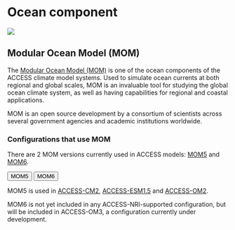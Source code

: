 #  Ocean component 

<img src = "/assets/component-logos/component-maps/ocean-component-map.png" class="img-contain white-background with-border with-padding intro-img"></img>

## Modular Ocean Model (MOM)
The <a href="https://mom-ocean.github.io/" target="_blank">Modular Ocean Model (MOM)</a> is one of the ocean components of the ACCESS climate model systems. Used to simulate ocean currents at both regional and global scales, MOM is an invaluable tool for studying the global ocean climate system, as well as having capabilities for regional and coastal applications. 

MOM is an open source development by a consortium of scientists across several government agencies and academic institutions worldwide. 

### Configurations that use MOM
There are 2 MOM versions currently used in ACCESS models: <a href="https://github.com/mom-ocean/MOM5" target="_blank">MOM5</a> and <a href="https://github.com/mom-ocean/MOM6" target="_blank">MOM6</a>.
<!-- Tab labels -->
<div class="tabLabels" label="MOM-versions">
    <button id="mom5">MOM5</button>
    <button id="mom6">MOM6</button>
</div>
<!-- Tab content -->
<div class="tabContents" label="MOM-versions">
    <!-- 
    -
    -
    -
    MOM5 -->
    <div>
        <p>MOM5 is used in <a href="../../configurations/access-cm#access-cm2">ACCESS-CM2</a>, <a href="../../configurations/access-esm#access-esm15">ACCESS-ESM1.5</a> and <a href="../../configurations/access-om#access-om2">ACCESS-OM2</a>.</p>
    </div>
    <!-- 
    -
    -
    -
    MOM6 -->
    <div>
        <p>MOM6 is not yet included in any ACCESS-NRI-supported configuration, but will be included in ACCESS-OM3, a configuration currently under development.</p>
    </div>
</div>